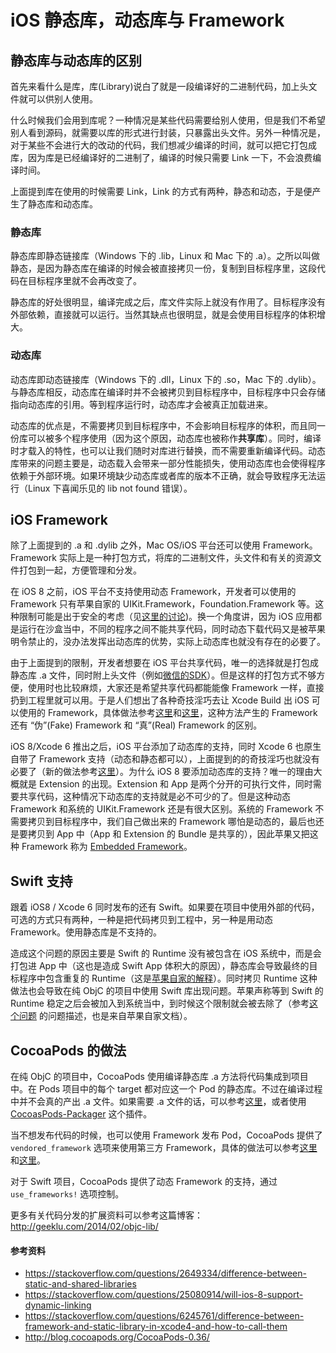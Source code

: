 iOS 静态库，动态库与 Framework
============================


## 静态库与动态库的区别

首先来看什么是库，库(Library)说白了就是一段编译好的二进制代码，加上头文件就可以供别人使用。

什么时候我们会用到库呢？一种情况是某些代码需要给别人使用，但是我们不希望别人看到源码，就需要以库的形式进行封装，只暴露出头文件。另外一种情况是，对于某些不会进行大的改动的代码，我们想减少编译的时间，就可以把它打包成库，因为库是已经编译好的二进制了，编译的时候只需要 Link 一下，不会浪费编译时间。

上面提到库在使用的时候需要 Link，Link 的方式有两种，静态和动态，于是便产生了静态库和动态库。

### 静态库

静态库即静态链接库（Windows 下的 .lib，Linux 和 Mac 下的 .a）。之所以叫做静态，是因为静态库在编译的时候会被直接拷贝一份，复制到目标程序里，这段代码在目标程序里就不会再改变了。

静态库的好处很明显，编译完成之后，库文件实际上就没有作用了。目标程序没有外部依赖，直接就可以运行。当然其缺点也很明显，就是会使用目标程序的体积增大。

### 动态库

动态库即动态链接库（Windows 下的 .dll，Linux 下的 .so，Mac 下的 .dylib）。与静态库相反，动态库在编译时并不会被拷贝到目标程序中，目标程序中只会存储指向动态库的引用。等到程序运行时，动态库才会被真正加载进来。

动态库的优点是，不需要拷贝到目标程序中，不会影响目标程序的体积，而且同一份库可以被多个程序使用（因为这个原因，动态库也被称作**共享库**）。同时，编译时才载入的特性，也可以让我们随时对库进行替换，而不需要重新编译代码。动态库带来的问题主要是，动态载入会带来一部分性能损失，使用动态库也会使得程序依赖于外部环境。如果环境缺少动态库或者库的版本不正确，就会导致程序无法运行（Linux 下喜闻乐见的 lib not found 错误）。

## iOS Framework

除了上面提到的 .a 和 .dylib 之外，Mac OS/iOS 平台还可以使用 Framework。Framework 实际上是一种打包方式，将库的二进制文件，头文件和有关的资源文件打包到一起，方便管理和分发。

在 iOS 8 之前，iOS 平台不支持使用动态 Framework，开发者可以使用的 Framework 只有苹果自家的 UIKit.Framework，Foundation.Framework 等。这种限制可能是出于安全的考虑（见[这里的讨论](https://stackoverflow.com/questions/4733847/can-you-build-dynamic-libraries-for-ios-and-load-them-at-runtime))。换一个角度讲，因为 iOS 应用都是运行在沙盒当中，不同的程序之间不能共享代码，同时动态下载代码又是被苹果明令禁止的，没办法发挥出动态库的优势，实际上动态库也就没有存在的必要了。

由于上面提到的限制，开发者想要在 iOS 平台共享代码，唯一的选择就是打包成静态库 .a 文件，同时附上头文件（例如[微信的SDK](https://open.weixin.qq.com/cgi-bin/showdocument?action=dir_list&t=resource/res_list&verify=1&id=open1419319164&token=&lang=zh_CN)）。但是这样的打包方式不够方便，使用时也比较麻烦，大家还是希望共享代码都能能像 Framework 一样，直接扔到工程里就可以用。于是人们想出了各种奇技淫巧去让 Xcode Build 出 iOS 可以使用的 Framework，具体做法参考[这里](https://github.com/kstenerud/iOS-Universal-Framework)和[这里](https://github.com/jverkoey/iOS-Framework)，这种方法产生的 Framework 还有 “伪”(Fake) Framework 和 “真”(Real) Framework 的区别。

iOS 8/Xcode 6 推出之后，iOS 平台添加了动态库的支持，同时 Xcode 6 也原生自带了 Framework 支持（动态和静态都可以），上面提到的的奇技淫巧也就没有必要了（新的做法参考[这里](http://www.cocoachina.com/ios/20141126/10322.html)）。为什么 iOS 8 要添加动态库的支持？唯一的理由大概就是 Extension 的出现。Extension 和 App 是两个分开的可执行文件，同时需要共享代码，这种情况下动态库的支持就是必不可少的了。但是这种动态 Framework 和系统的 UIKit.Framework 还是有很大区别。系统的 Framework 不需要拷贝到目标程序中，我们自己做出来的 Framework 哪怕是动态的，最后也还是要拷贝到 App 中（App 和 Extension 的 Bundle 是共享的），因此苹果又把这种 Framework 称为 [Embedded Framework](https://developer.apple.com/library/prerelease/ios/documentation/General/Conceptual/ExtensibilityPG/ExtensionScenarios.html)。

## Swift 支持

跟着 iOS8 / Xcode 6 同时发布的还有 Swift。如果要在项目中使用外部的代码，可选的方式只有两种，一种是把代码拷贝到工程中，另一种是用动态 Framework。使用静态库是不支持的。

造成这个问题的原因主要是 Swift 的 Runtime 没有被包含在 iOS 系统中，而是会打包进 App 中（这也是造成 Swift App 体积大的原因），静态库会导致最终的目标程序中包含重复的 Runtime（这是[苹果自家的解释](https://github.com/ksm/SwiftInFlux#static-libraries)）。同时拷贝 Runtime 这种做法也会导致在纯 ObjC 的项目中使用 Swift 库出现问题。苹果声称等到 Swift 的 Runtime 稳定之后会被加入到系统当中，到时候这个限制就会被去除了（参考[这个问题](https://stackoverflow.com/questions/25020783/how-to-distribute-swift-library-without-exposing-the-source-code) 的问题描述，也是来自苹果自家文档）。

## CocoaPods 的做法

在纯 ObjC 的项目中，CocoaPods 使用编译静态库 .a 方法将代码集成到项目中。在 Pods 项目中的每个 target 都对应这一个 Pod 的静态库。不过在编译过程中并不会真的产出 .a 文件。如果需要 .a 文件的话，可以参考[这里](http://www.cnblogs.com/brycezhang/p/4117180.html)，或者使用 [CocoasPods-Packager](https://github.com/CocoaPods/cocoapods-packager) 这个插件。

当不想发布代码的时候，也可以使用 Framework 发布 Pod，CocoaPods 提供了 `vendored_framework` 选项来使用第三方 Framework，具体的做法可以参考[这里](http://www.telerik.com/blogs/how-to-use-a-third-party-framework-in-a-private-cocoapod)和[这里](https://stackoverflow.com/questions/18219286/podspec-link-binary-library)。

对于 Swift 项目，CocoaPods 提供了动态 Framework 的支持，通过 `use_frameworks!` 选项控制。

更多有关代码分发的扩展资料可以参考这篇博客： http://geeklu.com/2014/02/objc-lib/


#### 参考资料

* https://stackoverflow.com/questions/2649334/difference-between-static-and-shared-libraries
* https://stackoverflow.com/questions/25080914/will-ios-8-support-dynamic-linking
* https://stackoverflow.com/questions/6245761/difference-between-framework-and-static-library-in-xcode4-and-how-to-call-them
* http://blog.cocoapods.org/CocoaPods-0.36/
